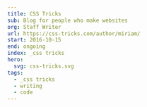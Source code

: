```yaml
---
title: CSS Tricks
sub: Blog for people who make websites
org: Staff Writer
url: https://css-tricks.com/author/miriam/
start: 2016-10-15
end: ongoing
index: _css tricks
hero:
  svg: css-tricks.svg
tags:
  - _css tricks
  - writing
  - code
---
```

